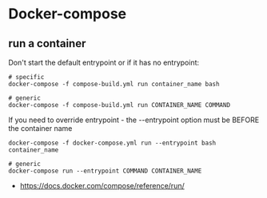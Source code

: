 # Docker-compose

## run a container 

Don't start the default entrypoint or if it has no entrypoint:

```
# specific
docker-compose -f compose-build.yml run container_name bash

# generic
docker-compose -f compose-build.yml run CONTAINER_NAME COMMAND
```

If you need to override entrypoint - the --entrypoint option must be BEFORE the container name

```
docker-compose -f docker-compose.yml run --entrypoint bash container_name

# generic 
docker-compose run --entrypoint COMMAND CONTAINER_NAME
```

* https://docs.docker.com/compose/reference/run/
